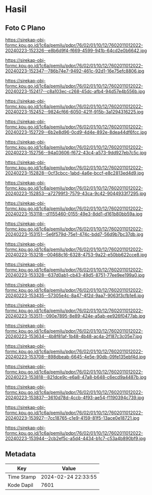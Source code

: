 # Hasil

## Foto C Plano

https://sirekap-obj-formc.kpu.go.id/1c6a/pemilu/pdpr/76/02/01/10/12/7602011012022-20240223-152326--e8b6d9f4-f669-4599-941b-64cd2e0b6642.jpg

https://sirekap-obj-formc.kpu.go.id/1c6a/pemilu/pdpr/76/02/01/10/12/7602011012022-20240223-152347--786b74e7-9492-461c-92d1-16e75efc8806.jpg

https://sirekap-obj-formc.kpu.go.id/1c6a/pemilu/pdpr/76/02/01/10/12/7602011012022-20240223-152417--c8a103ec-c268-45dc-afb4-94d57e4b556b.jpg

https://sirekap-obj-formc.kpu.go.id/1c6a/pemilu/pdpr/76/02/01/10/12/7602011012022-20240223-152452--9824cf66-6050-421f-915b-3a1294316225.jpg

https://sirekap-obj-formc.kpu.go.id/1c6a/pemilu/pdpr/76/02/01/10/12/7602011012022-20240223-152729--6b2e8d96-0cd9-4d4e-892e-8dea44df6fcc.jpg

https://sirekap-obj-formc.kpu.go.id/1c6a/pemilu/pdpr/76/02/01/10/12/7602011012022-20240223-152756--94a03606-f672-43c4-a573-9dd927eb7c5c.jpg

https://sirekap-obj-formc.kpu.go.id/1c6a/pemilu/pdpr/76/02/01/10/12/7602011012022-20240223-152828--0cf3cbcc-1abd-4a6e-bccf-e8c2813ed4d9.jpg

https://sirekap-obj-formc.kpu.go.id/1c6a/pemilu/pdpr/76/02/01/10/12/7602011012022-20240223-152853--a72799f3-7579-43ca-9c42-9044933f7295.jpg

https://sirekap-obj-formc.kpu.go.id/1c6a/pemilu/pdpr/76/02/01/10/12/7602011012022-20240223-153118--d1155460-0155-49e3-8dd1-d161b80bb59a.jpg

https://sirekap-obj-formc.kpu.go.id/1c6a/pemilu/pdpr/76/02/01/10/12/7602011012022-20240223-153151--5e6f579d-75e1-474c-bdd7-56d9b7bc37db.jpg

https://sirekap-obj-formc.kpu.go.id/1c6a/pemilu/pdpr/76/02/01/10/12/7602011012022-20240223-153218--00468c16-6328-4753-9a22-e50bb622cce8.jpg

https://sirekap-obj-formc.kpu.go.id/1c6a/pemilu/pdpr/76/02/01/10/12/7602011012022-20240223-153328--637d0ab1-cb43-49d5-8751-77ee9ee199a0.jpg

https://sirekap-obj-formc.kpu.go.id/1c6a/pemilu/pdpr/76/02/01/10/12/7602011012022-20240223-153435--57305e4c-8a47-4f2d-9aa7-9063f3cfb1e6.jpg

https://sirekap-obj-formc.kpu.go.id/1c6a/pemilu/pdpr/76/02/01/10/12/7602011012022-20240223-153511--090e7895-8e89-424e-a5ab-ee926f0477ab.jpg

https://sirekap-obj-formc.kpu.go.id/1c6a/pemilu/pdpr/76/02/01/10/12/7602011012022-20240223-153634--4b8f81af-1b48-4b48-ac4a-2f187c3c05e7.jpg

https://sirekap-obj-formc.kpu.go.id/1c6a/pemilu/pdpr/76/02/01/10/12/7602011012022-20240223-153708--898dbeab-6645-4e5e-90db-09fe135ebf4d.jpg

https://sirekap-obj-formc.kpu.go.id/1c6a/pemilu/pdpr/76/02/01/10/12/7602011012022-20240223-153818--821dce9c-e6a8-47a8-b648-c6ecd9a4487b.jpg

https://sirekap-obj-formc.kpu.go.id/1c6a/pemilu/pdpr/76/02/01/10/12/7602011012022-20240223-153837--3610d78d-4ccb-4f93-ae54-f1190394c739.jpg

https://sirekap-obj-formc.kpu.go.id/1c6a/pemilu/pdpr/76/02/01/10/12/7602011012022-20240223-153927--7cc18765-c1e9-4159-81f5-13ace0e18721.jpg

https://sirekap-obj-formc.kpu.go.id/1c6a/pemilu/pdpr/76/02/01/10/12/7602011012022-20240223-153944--2cb2ef5c-a5d4-4434-b1c7-c53a4b890bf9.jpg


## Metadata

| Key        | Value               |
| ---------- | ------------------- |
| Time Stamp | 2024-02-24 22:33:55 |
| Kode Dapil | 7601                |



